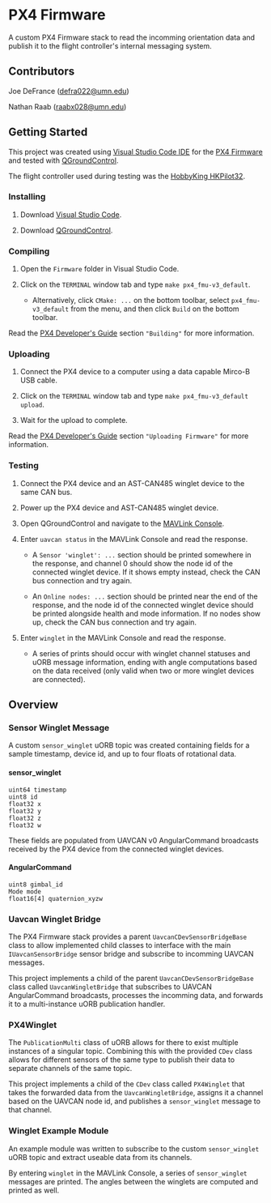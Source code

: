# PX4 Firmware

A custom PX4 Firmware stack to read the incomming orientation data and publish it to the flight controller's internal messaging system.

## Contributors

Joe DeFrance (defra022@umn.edu)

Nathan Raab (raabx028@umn.edu)

## Getting Started

This project was created using [Visual Studio Code IDE](https://code.visualstudio.com/) for the [PX4 Firmware](https://github.com/PX4/Firmware) and tested with [QGroundControl](https://docs.qgroundcontrol.com/en/getting_started/download_and_install.html).

The flight controller used during testing was the [HobbyKing HKPilot32](https://docs.px4.io/v1.9.0/en/flight_controller/HKPilot32.html).

### Installing

1. Download [Visual Studio Code](https://code.visualstudio.com/).

2. Download [QGroundControl](https://docs.qgroundcontrol.com/en/getting_started/download_and_install.html).

### Compiling

1. Open the `Firmware` folder in Visual Studio Code.

2. Click on the `TERMINAL` window tab and type `make px4_fmu-v3_default`.

   * Alternatively, click `CMake: ...` on the bottom toolbar, select `px4_fmu-v3_default` from the menu, and then click `Build` on the bottom toolbar.

Read the [PX4 Developer's Guide](https://dev.px4.io/v1.9.0/en/setup/building_px4.html) section `"Building"` for more information.

### Uploading

1. Connect the PX4 device to a computer using a data capable Mirco-B USB cable.

2. Click on the `TERMINAL` window tab and type `make px4_fmu-v3_default upload`.

3. Wait for the upload to complete.

Read the [PX4 Developer's Guide](https://dev.px4.io/v1.9.0/en/setup/building_px4.html) section `"Uploading Firmware"` for more information.

### Testing

1. Connect the PX4 device and an AST-CAN485 winglet device to the same CAN bus.

2. Power up the PX4 device and AST-CAN485 winglet device.

3. Open QGroundControl and navigate to the [MAVLink Console](https://docs.qgroundcontrol.com/en/analyze_view/mavlink_console.html).

4. Enter `uavcan status` in the MAVLink Console and read the response.

    * A `Sensor 'winglet': ...` section should be printed somewhere in the response, and channel 0 should show the node id of the connected winglet device. If it shows empty instead, check the CAN bus connection and try again.
  
    * An `Online nodes: ...` section should be printed near the end of the response, and the node id of the connected winglet device should be printed alongside health and mode information. If no nodes show up, check the CAN bus connection and try again.

5. Enter `winglet` in the MAVLink Console and read the response.

    * A series of prints should occur with winglet channel statuses and uORB message information, ending with angle computations based on the data received (only valid when two or more winglet devices are connected).
    
## Overview

### Sensor Winglet Message

A custom `sensor_winglet` uORB topic was created containing fields for a sample timestamp, device id, and up to four floats of rotational data.

#### sensor_winglet

  ``` 
  uint64 timestamp
  uint8 id
  float32 x
  float32 y
  float32 z
  float32 w
  ```
    
These fields are populated from UAVCAN v0 AngularCommand broadcasts received by the PX4 device from the connected winglet devices.

#### AngularCommand

  ```
  uint8 gimbal_id
  Mode mode
  float16[4] quaternion_xyzw
  ```

### Uavcan Winglet Bridge

The PX4 Firmware stack provides a parent `UavcanCDevSensorBridgeBase` class to allow implemented child classes to interface with the main `IUavcanSensorBridge` sensor bridge and subscribe to incomming UAVCAN messages.

This project implements a child of the parent `UavcanCDevSensorBridgeBase` class called `UavcanWingletBridge` that subscribes to UAVCAN AngularCommand broadcasts, processes the incomming data, and forwards it to a multi-instance uORB publication handler.

### PX4Winglet

The `PublicationMulti` class of uORB allows for there to exist multiple instances of a singular topic. Combining this with the provided `CDev` class allows for different sensors of the same type to publish their data to separate channels of the same topic.

This project implements a child of the `CDev` class called `PX4Winglet` that takes the forwarded data from the `UavcanWingletBridge`, assigns it a channel based on the UAVCAN node id, and publishes a `sensor_winglet` message to that channel.

### Winglet Example Module

An example module was written to subscribe to the custom `sensor_winglet` uORB topic and extract useable data from its channels.

By entering `winglet` in the MAVLink Console, a series of `sensor_winglet` messages are printed. The angles between the winglets are computed and printed as well.
